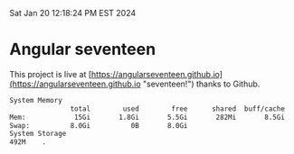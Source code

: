 Sat Jan 20 12:18:24 PM EST 2024

# Angular seventeen


This project is live at [https://angularseventeen.github.io](https://angularseventeen.github.io "seventeen!") thanks to Github.

```bash
System Memory
               total        used        free      shared  buff/cache   available
Mem:            15Gi       1.8Gi       5.5Gi       282Mi       8.5Gi        13Gi
Swap:          8.0Gi          0B       8.0Gi
System Storage
492M	.
```
```bash
